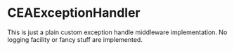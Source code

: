 # CEAExceptionHandler

This is just a plain custom exception handle middleware implementation. No logging facility or fancy stuff are implemented.
